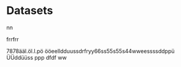 

# Datasets




nn





frrfrr




7878ääl.öl.l.pö
ööeelldduussdrfryy66ss55s55s44wweessssddppü
ÜÜddüüss
ppp
dfdf
ww
